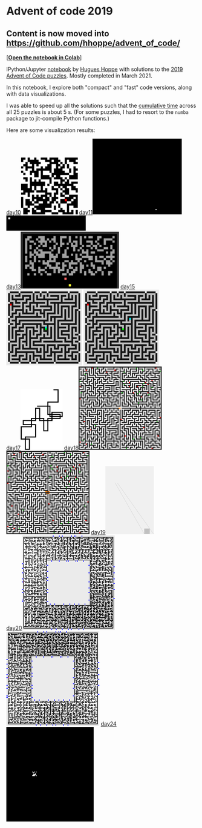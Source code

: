 <a name="top"></a>
# Advent of code 2019

## **Content is now moved into https://github.com/hhoppe/advent_of_code/**

[[**Open the notebook in Colab**]](https://colab.research.google.com/github/hhoppe/advent_of_code_2019/blob/main/advent_of_code_2019.ipynb)

IPython/Jupyter [notebook](https://github.com/hhoppe/advent_of_code_2019/blob/main/advent_of_code_2019.ipynb) by [Hugues Hoppe](http://hhoppe.com/) with solutions to the [2019 Advent of Code puzzles](https://adventofcode.com/2019).
Mostly completed in March 2021.

In this notebook, I explore both "compact" and "fast" code versions, along with data visualizations.

I was able to speed up all the solutions such that the [cumulative time](#timings) across all 25 puzzles is about 5 s.
(For some puzzles, I had to resort to the `numba` package to jit-compile Python functions.)

Here are some visualization results:

<a href="#day10">day10</a><img src="https://github.com/hhoppe/advent_of_code_2019/raw/main/results/day10.gif" height="150">
<a href="#day11">day11</a><img src="https://github.com/hhoppe/advent_of_code_2019/raw/main/results/day11a.gif" height="200">
<img src="https://github.com/hhoppe/advent_of_code_2019/raw/main/results/day11b.gif" height="40">
<br/>
<a href="#day13">day13</a><img src="https://github.com/hhoppe/advent_of_code_2019/raw/main/results/day13.gif" height="150">
<a href="#day15">day15</a><img src="https://github.com/hhoppe/advent_of_code_2019/raw/main/results/day15a.gif" height="200">
<img src="https://github.com/hhoppe/advent_of_code_2019/raw/main/results/day15b.gif" height="200">
<br/>
<a href="#day17">day17</a><img src="https://github.com/hhoppe/advent_of_code_2019/raw/main/results/day17.png" height="160">
<a href="#day18">day18</a><img src="https://github.com/hhoppe/advent_of_code_2019/raw/main/results/day18a.gif" height="220">
<img src="https://github.com/hhoppe/advent_of_code_2019/raw/main/results/day18b.gif" height="220">
<a href="#day19">day19</a><img src="https://github.com/hhoppe/advent_of_code_2019/raw/main/results/day19b.png" height="180">
<br/>
<a href="#day20">day20</a><img src="https://github.com/hhoppe/advent_of_code_2019/raw/main/results/day20a.gif" height="250">
<img src="https://github.com/hhoppe/advent_of_code_2019/raw/main/results/day20b.gif" height="250">
<a href="#day24">day24</a><img src="https://github.com/hhoppe/advent_of_code_2019/raw/main/results/day24.gif" height="250">
